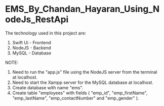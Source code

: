 # EMS_By_Chandan_Hayaran_Using_NodeJs_RestApi

The technology used in this project are:
  1. Swift Ui - Frontend
  2. NodeJS - Backend
  3. MySQL - Database

NOTE: 
  1. Need to run the "app.js" file using the NodeJS server from the terminal at localhost.
  2. Need to start the Xampp server for the MySQL database at localhost.
  3. Create database with name "ems".
  4. Create table "employees" with fields ( "emp_id", "emp_firstName", "emp_lastName", "emp_contactNumber" and "emp_gender" ).
